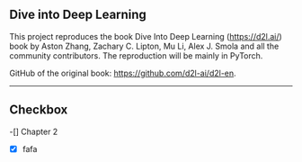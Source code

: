 ## Dive into Deep Learning

This project reproduces the book Dive Into Deep Learning (https://d2l.ai/) book by Aston Zhang, Zachary C. Lipton, Mu Li, Alex J. Smola and all the community contributors. The reproduction will be mainly in PyTorch.

GitHub of the original book: https://github.com/d2l-ai/d2l-en. 

---
## Checkbox
-[] Chapter 2
-[x] fafa
